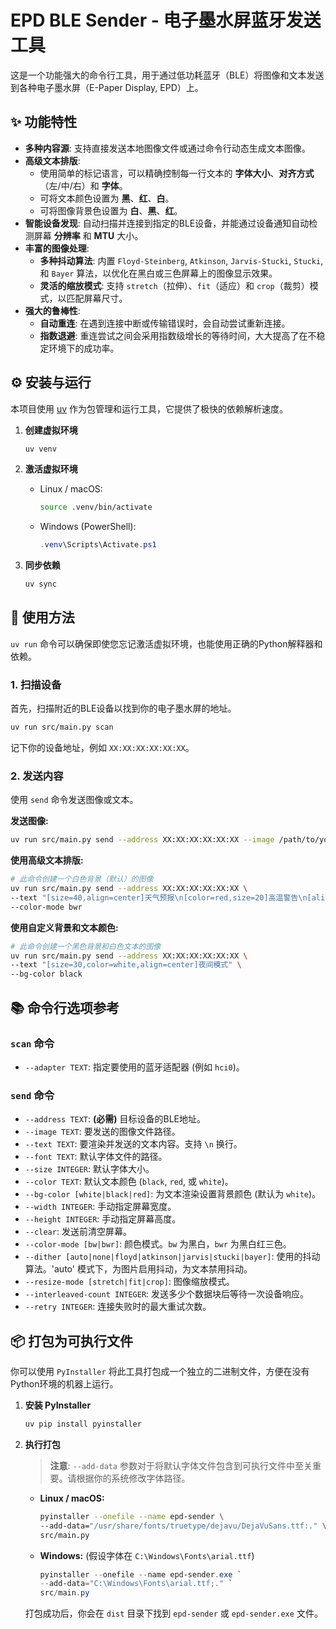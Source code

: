 # EPD BLE Sender - 电子墨水屏蓝牙发送工具

这是一个功能强大的命令行工具，用于通过低功耗蓝牙（BLE）将图像和文本发送到各种电子墨水屏（E-Paper Display, EPD）上。

## ✨ 功能特性

- **多种内容源**: 支持直接发送本地图像文件或通过命令行动态生成文本图像。
- **高级文本排版**: 
    - 使用简单的标记语言，可以精确控制每一行文本的 **字体大小**、**对齐方式**（左/中/右）和 **字体**。
    - 可将文本颜色设置为 **黑**、**红**、**白**。
    - 可将图像背景色设置为 **白**、**黑**、**红**。
- **智能设备发现**: 自动扫描并连接到指定的BLE设备，并能通过设备通知自动检测屏幕 **分辨率** 和 **MTU** 大小。
- **丰富的图像处理**:
    - **多种抖动算法**: 内置 `Floyd-Steinberg`, `Atkinson`, `Jarvis-Stucki`, `Stucki`, 和 `Bayer` 算法，以优化在黑白或三色屏幕上的图像显示效果。
    - **灵活的缩放模式**: 支持 `stretch`（拉伸）、`fit`（适应）和 `crop`（裁剪）模式，以匹配屏幕尺寸。
- **强大的鲁棒性**:
    - **自动重连**: 在遇到连接中断或传输错误时，会自动尝试重新连接。
    - **指数退避**: 重连尝试之间会采用指数级增长的等待时间，大大提高了在不稳定环境下的成功率。

## ⚙️ 安装与运行

本项目使用 [uv](https://github.com/astral-sh/uv) 作为包管理和运行工具，它提供了极快的依赖解析速度。

1.  **创建虚拟环境**
    ```bash
    uv venv
    ```

2.  **激活虚拟环境**
    -   Linux / macOS:
        ```bash
        source .venv/bin/activate
        ```
    -   Windows (PowerShell):
        ```powershell
        .venv\Scripts\Activate.ps1
        ```

3.  **同步依赖**
    ```bash
    uv sync
    ```

## 🚀 使用方法

`uv run` 命令可以确保即使您忘记激活虚拟环境，也能使用正确的Python解释器和依赖。

### 1. 扫描设备

首先，扫描附近的BLE设备以找到你的电子墨水屏的地址。

```bash
uv run src/main.py scan
```
记下你的设备地址，例如 `XX:XX:XX:XX:XX:XX`。

### 2. 发送内容

使用 `send` 命令发送图像或文本。

**发送图像:**
```bash
uv run src/main.py send --address XX:XX:XX:XX:XX:XX --image /path/to/your/image.png --color-mode bwr --dither floyd
```

**使用高级文本排版:**
```bash
# 此命令创建一个白色背景（默认）的图像
uv run src/main.py send --address XX:XX:XX:XX:XX:XX \
--text "[size=40,align=center]天气预报\n[color=red,size=20]高温警告\n[align=right]2025-08-02" \
--color-mode bwr
```

**使用自定义背景和文本颜色:**
```bash
# 此命令创建一个黑色背景和白色文本的图像
uv run src/main.py send --address XX:XX:XX:XX:XX:XX \
--text "[size=30,color=white,align=center]夜间模式" \
--bg-color black
```

## 📚 命令行选项参考

### `scan` 命令
- `--adapter TEXT`: 指定要使用的蓝牙适配器 (例如 `hci0`)。

### `send` 命令
- `--address TEXT`: **(必需)** 目标设备的BLE地址。
- `--image TEXT`: 要发送的图像文件路径。
- `--text TEXT`: 要渲染并发送的文本内容。支持 `\n` 换行。
- `--font TEXT`: 默认字体文件的路径。
- `--size INTEGER`: 默认字体大小。
- `--color TEXT`: 默认文本颜色 (`black`, `red`, 或 `white`)。
- `--bg-color [white|black|red]`: 为文本渲染设置背景颜色 (默认为 `white`)。
- `--width INTEGER`: 手动指定屏幕宽度。
- `--height INTEGER`: 手动指定屏幕高度。
- `--clear`: 发送前清空屏幕。
- `--color-mode [bw|bwr]`: 颜色模式。`bw` 为黑白，`bwr` 为黑白红三色。
- `--dither [auto|none|floyd|atkinson|jarvis|stucki|bayer]`: 使用的抖动算法。'auto' 模式下，为图片启用抖动，为文本禁用抖动。
- `--resize-mode [stretch|fit|crop]`: 图像缩放模式。
- `--interleaved-count INTEGER`: 发送多少个数据块后等待一次设备响应。
- `--retry INTEGER`: 连接失败时的最大重试次数。

## 📦 打包为可执行文件

你可以使用 `PyInstaller` 将此工具打包成一个独立的二进制文件，方便在没有Python环境的机器上运行。

1.  **安装 PyInstaller**
    ```bash
    uv pip install pyinstaller
    ```

2.  **执行打包**

    > **注意**: `--add-data` 参数对于将默认字体文件包含到可执行文件中至关重要。请根据你的系统修改字体路径。

    -   **Linux / macOS:**
        ```bash
        pyinstaller --onefile --name epd-sender \
        --add-data="/usr/share/fonts/truetype/dejavu/DejaVuSans.ttf:." \
        src/main.py
        ```
    -   **Windows:** (假设字体在 `C:\Windows\Fonts\arial.ttf`)
        ```powershell
        pyinstaller --onefile --name epd-sender.exe `
        --add-data="C:\Windows\Fonts\arial.ttf;." `
        src/main.py
        ```
    打包成功后，你会在 `dist` 目录下找到 `epd-sender` 或 `epd-sender.exe` 文件。